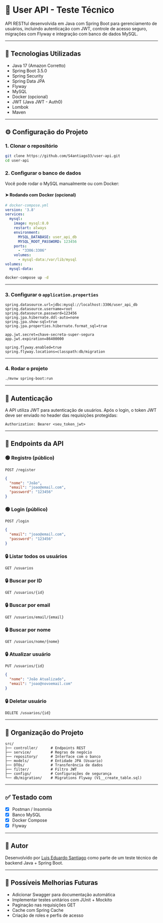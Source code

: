 # 📘 User API - Teste Técnico

API RESTful desenvolvida em Java com Spring Boot para gerenciamento de usuários, incluindo autenticação com JWT, controle de acesso seguro, migrações com Flyway e integração com banco de dados MySQL.

---

## 🚀 Tecnologias Utilizadas

- Java 17 (Amazon Corretto)
- Spring Boot 3.5.0
- Spring Security
- Spring Data JPA
- Flyway
- MySQL
- Docker (opcional)
- JWT (Java JWT - Auth0)
- Lombok
- Maven

---

## ⚙️ Configuração do Projeto

### 1. Clonar o repositório
```bash
git clone https://github.com/S4antiago33/user-api.git
cd user-api
```

### 2. Configurar o banco de dados

Você pode rodar o MySQL manualmente ou com Docker:

#### ➤ Rodando com Docker (opcional)
```yaml
# docker-compose.yml
version: '3.8'
services:
  mysql:
    image: mysql:8.0
    restart: always
    environment:
      MYSQL_DATABASE: user_api_db
      MYSQL_ROOT_PASSWORD: 123456
    ports:
      - "3306:3306"
    volumes:
      - mysql-data:/var/lib/mysql
volumes:
  mysql-data:
```
```bash
docker-compose up -d
```

---

### 3. Configurar o `application.properties`
```properties
spring.datasource.url=jdbc:mysql://localhost:3306/user_api_db
spring.datasource.username=root
spring.datasource.password=123456
spring.jpa.hibernate.ddl-auto=none
spring.jpa.show-sql=true
spring.jpa.properties.hibernate.format_sql=true

app.jwt.secret=chave-secreta-super-segura
app.jwt.expiration=86400000

spring.flyway.enabled=true
spring.flyway.locations=classpath:db/migration
```

---

### 4. Rodar o projeto
```bash
./mvnw spring-boot:run
```

---

## 🔐 Autenticação

A API utiliza JWT para autenticação de usuários. Após o login, o token JWT deve ser enviado no header das requisições protegidas:

```
Authorization: Bearer <seu_token_jwt>
```

---

## 📮 Endpoints da API

### 🟢 Registro (público)
```
POST /register
```
```json
{
  "nome": "João",
  "email": "joao@email.com",
  "password": "123456"
}
```

### 🟢 Login (público)
```
POST /login
```
```json
{
  "email": "joao@email.com",
  "password": "123456"
}
```

### 🔒 Listar todos os usuários
```
GET /usuarios
```

### 🔒 Buscar por ID
```
GET /usuarios/{id}
```

### 🔒 Buscar por email
```
GET /usuarios/email/{email}
```

### 🔒 Buscar por nome
```
GET /usuarios/nome/{nome}
```

### 🔒 Atualizar usuário
```
PUT /usuarios/{id}
```
```json
{
  "nome": "João Atualizado",
  "email": "joao@novoemail.com"
}
```

### 🔒 Deletar usuário
```
DELETE /usuarios/{id}
```

---

## 📁 Organização do Projeto

```
src/
├── controller/      # Endpoints REST
├── service/         # Regras de negócio
├── repository/      # Interface com o banco
├── models/          # Entidade JPA (Usuario)
├── DTOs/            # Transferência de dados
├── filter/          # Filtro JWT
├── configs/         # Configurações de segurança
└── db/migration/    # Migrations Flyway (V1__create_table.sql)
```

---

## ✅ Testado com

- [x] Postman / Insomnia
- [x] Banco MySQL
- [x] Docker Compose
- [x] Flyway

---

## 📌 Autor

Desenvolvido por [Luis Eduardo Santiago](https://github.com/S4antiago33) como parte de um teste técnico de backend Java + Spring Boot.

---

## 🧩 Possíveis Melhorias Futuras

- Adicionar Swagger para documentação automática
- Implementar testes unitários com JUnit + Mockito
- Paginação nas requisições GET
- Cache com Spring Cache
- Criação de roles e perfis de acesso
